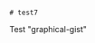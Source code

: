                                                                                                                                           # test7
Test "graphical-gist"